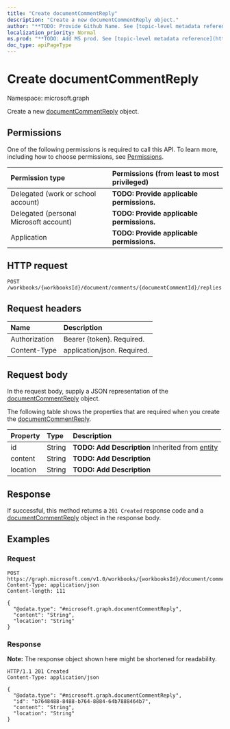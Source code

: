 ```yaml
---
title: "Create documentCommentReply"
description: "Create a new documentCommentReply object."
author: "**TODO: Provide Github Name. See [topic-level metadata reference](https://msgo.azurewebsites.net/add/document/guidelines/metadata.html#topic-level-metadata)**"
localization_priority: Normal
ms.prod: "**TODO: Add MS prod. See [topic-level metadata reference](https://msgo.azurewebsites.net/add/document/guidelines/metadata.html#topic-level-metadata)**"
doc_type: apiPageType
---
```


# Create documentCommentReply
Namespace: microsoft.graph



Create a new [documentCommentReply](../resources/documentcommentreply.md) object.

## Permissions
One of the following permissions is required to call this API. To learn more, including how to choose permissions, see [Permissions](/graph/permissions-reference).

|Permission type|Permissions (from least to most privileged)|
|:---|:---|
|Delegated (work or school account)|**TODO: Provide applicable permissions.**|
|Delegated (personal Microsoft account)|**TODO: Provide applicable permissions.**|
|Application|**TODO: Provide applicable permissions.**|

## HTTP request

<!-- {
  "blockType": "ignored"
}
-->
``` http
POST /workbooks/{workbooksId}/document/comments/{documentCommentId}/replies
```

## Request headers
|Name|Description|
|:---|:---|
|Authorization|Bearer {token}. Required.|
|Content-Type|application/json. Required.|

## Request body
In the request body, supply a JSON representation of the [documentCommentReply](../resources/documentcommentreply.md) object.

The following table shows the properties that are required when you create the [documentCommentReply](../resources/documentcommentreply.md).

|Property|Type|Description|
|:---|:---|:---|
|id|String|**TODO: Add Description** Inherited from [entity](../resources/entity.md)|
|content|String|**TODO: Add Description**|
|location|String|**TODO: Add Description**|



## Response

If successful, this method returns a `201 Created` response code and a [documentCommentReply](../resources/documentcommentreply.md) object in the response body.

## Examples

### Request
<!-- {
  "blockType": "request",
  "name": "create_documentcommentreply_from_"
}
-->
``` http
POST https://graph.microsoft.com/v1.0/workbooks/{workbooksId}/document/comments/{documentCommentId}/replies
Content-Type: application/json
Content-length: 111

{
  "@odata.type": "#microsoft.graph.documentCommentReply",
  "content": "String",
  "location": "String"
}
```


### Response
**Note:** The response object shown here might be shortened for readability.
<!-- {
  "blockType": "response",
  "truncated": true,
  "@odata.type": "microsoft.graph.documentCommentReply"
}
-->
``` http
HTTP/1.1 201 Created
Content-Type: application/json

{
  "@odata.type": "#microsoft.graph.documentCommentReply",
  "id": "b7648488-8488-b764-8884-64b7888464b7",
  "content": "String",
  "location": "String"
}
```

